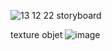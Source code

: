 
![13 12 22 storyboard](https://user-images.githubusercontent.com/116265979/207302474-ac0ef65c-9dab-4320-9fec-a3e25fe8e830.jpg)

texture objet
![image](https://user-images.githubusercontent.com/116265979/207366132-7d44fccf-9393-496e-807b-7f9c763a7495.png)
